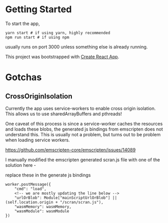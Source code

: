 # Getting Started

To start the app,

```
yarn start # if using yarn, highly recommended
npm run start # if using npm
```

usually runs on port 3000 unless something else is already running.

This project was bootstrapped with [Create React App](https://github.com/facebook/create-react-app).

# Gotchas

## CrossOriginIsolation

Currently the app uses service-workers to enable cross origin isolation. This allows us to use sharedArrayBuffers and pthreads!

One caveat of this process is since a service-worker caches the resources and loads these blobs, the generated js bindings from emscripten does not understand this. This is usually not a problem, but turns out to be problem when loading service workers.

https://github.com/emscripten-core/emscripten/issues/14089

I manually modified the emscripten generated scran.js file with one of the solution here -

replace these in the generate js bindings

```
worker.postMessage({
    "cmd": "load",
    <!-- we are mostly updating the line below -->
    "urlOrBlob": Module["mainScriptUrlOrBlob"] || (self.location.origin + "/scran/scran.js"),
    "wasmMemory": wasmMemory,
    "wasmModule": wasmModule
})
```
